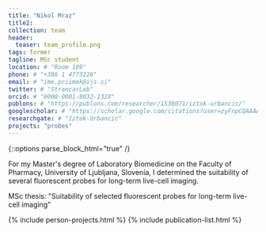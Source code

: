 ```yaml
---
title: "Nikol Mraz"
title2: 
collection: team
header:
  teaser: team_profile.png
tags: former
tagline: MSc student
location: # "Room 109"
phone: # "+386 1 4773226"
email: # "ime.priimek@ijs.si"
twitter: # "StrancarLab"
orcid: # "0000-0001-8032-132X"
publons: # "https://publons.com/researcher/1538071/iztok-urbancic/"
googlescholar: # "https://scholar.google.com/citations?user=zyFnpCQAAAAJ"
researchgate: # "Iztok-Urbancic"
projects: "probes"
---
```


{::options parse_block_html="true" /}

For my Master's degree of Laboratory Biomedicine on the Faculty of Pharmacy, University of Ljubljana, 
Slovenia, I determined the suitability of several fluorescent probes for long-term live-cell imaging.

MSc thesis: "Suitability of selected fluorescent probes for long-term live-cell imaging"

{% include person-projects.html %}
{% include publication-list.html %}